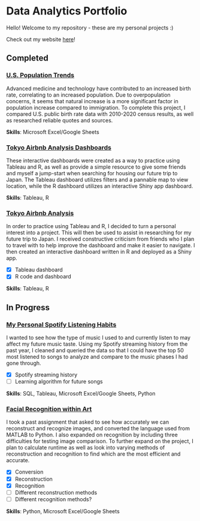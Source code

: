 # Data Analytics Portfolio
Hello! Welcome to my repository - these are my personal projects :)

Check out my website [here](https://chloerushing.wixsite.com/da-portfolio)!

## Completed
### [U.S. Population Trends](https://github.com/chloelinli/chloelinli.github.io/tree/main/projects/us_population_trends)
Advanced medicine and technology have contributed to an increased birth rate, correlating to an increased population. Due to overpopulation concerns, it seems that natural increase is a more significant factor in population increase compared to immigration. To complete this project, I compared U.S. public birth rate data with 2010-2020 census results, as well as researched reliable quotes and sources.

**Skills**: Microsoft Excel/Google Sheets

### [Tokyo Airbnb Analysis Dashboards](https://github.com/chloelinli/chloelinli.github.io/tree/main/projects/tokyo_airbnb_analysis)
These interactive dashboards were created as a way to practice using Tableau and R, as well as provide a simple resource to give some friends and myself a jump-start when searching for housing our future trip to Japan. The Tableau dashboard utilizes filters and a pannable map to view location, while the R dashboard utilizes an interactive Shiny app dashboard.

**Skills**: Tableau, R

### [Tokyo Airbnb Analysis](https://github.com/chloelinli/chloelinli.github.io/tree/main/projects/tokyo_airbnb_analysis)
In order to practice using Tableau and R, I decided to turn a personal interest into a project. This will then be used to assist in researching for my future trip to Japan. I received constructive criticism from friends who I plan to travel with to help improve the dashboard and make it easier to navigate. I then created an interactive dashboard written in R and deployed as a Shiny app.
- [x] Tableau dashboard
- [x] R code and dashboard

**Skills**: Tableau, R

## In Progress
### [My Personal Spotify Listening Habits](https://github.com/chloelinli/chloelinli.github.io/tree/main/projects/spotify_listening)
I wanted to see how the type of music I used to and currently listen to may affect my future music taste. Using my Spotify streaming history from the past year, I cleaned and queried the data so that I could have the top 50 most listened to songs to analyze and compare to the music phases I had gone through.
- [x] Spotify streaming history
- [ ] Learning algorithm for future songs

**Skills**: SQL, Tableau, Microsoft Excel/Google Sheets, Python

### [Facial Recognition within Art](https://github.com/chloelinli/chloelinli.github.io/tree/main/projects/art_facial_recognition)
I took a past assignment that asked to see how accurately we can reconstruct and recognize images, and converted the language used from MATLAB to Python. I also expanded on recognition by including three difficulties for testing image comparison. To further expand on the project, I plan to calculate runtime as well as look into varying methods of reconstruction and recognition to find which are the most efficient and accurate.
- [x] Conversion
- [x] Reconstruction
- [x] Recognition
- [ ] Different reconstruction methods
- [ ] Different recognition methods?

**Skills**: Python, Microsoft Excel/Google Sheets
